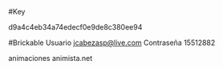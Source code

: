 #Key

d9a4c4eb34a74edecf0e9de8c380ee94

#Brickable
Usuario jcabezasp@live.com
Contraseña 15512882


animaciones animista.net